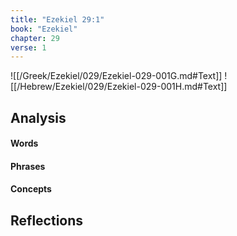```yaml
---
title: "Ezekiel 29:1"
book: "Ezekiel"
chapter: 29
verse: 1
---
```

![[/Greek/Ezekiel/029/Ezekiel-029-001G.md#Text]]
![[/Hebrew/Ezekiel/029/Ezekiel-029-001H.md#Text]]

## Analysis

#### Words

#### Phrases

#### Concepts

## Reflections
